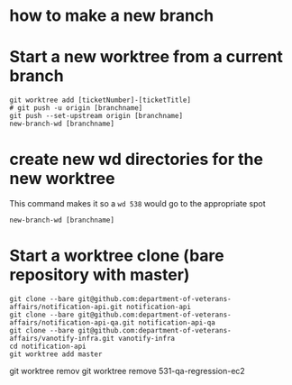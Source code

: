 # how to make a new branch

# Start a new worktree from a current branch
```
git worktree add [ticketNumber]-[ticketTitle]
# git push -u origin [branchname]
git push --set-upstream origin [branchname]
new-branch-wd [branchname]
```

# create new wd directories for the new worktree
This command makes it so a `wd 538` would go to the appropriate spot
```
new-branch-wd [branchname]
```

# Start a worktree clone (bare repository with master)
```
git clone --bare git@github.com:department-of-veterans-affairs/notification-api.git notification-api
git clone --bare git@github.com:department-of-veterans-affairs/notification-api-qa.git notification-api-qa
git clone --bare git@github.com:department-of-veterans-affairs/vanotify-infra.git vanotify-infra
cd notification-api
git worktree add master
```

git worktree remov
git worktree remove 531-qa-regression-ec2
